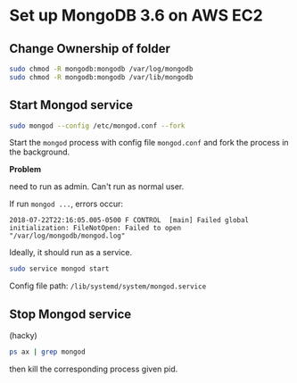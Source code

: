 # Set up MongoDB 3.6 on AWS EC2

## Change Ownership of folder

```sh
sudo chmod -R mongodb:mongodb /var/log/mongodb
sudo chmod -R mongodb:mongodb /var/lib/mongodb 
```

## Start Mongod service

```sh
sudo mongod --config /etc/mongod.conf --fork
```

Start the `mongod` process with config file `mongod.conf` and fork the process in the background.

**Problem** 

need to run as admin. Can't run as normal user. 

If run `mongod ...`, errors occur:

```
2018-07-22T22:16:05.005-0500 F CONTROL  [main] Failed global initialization: FileNotOpen: Failed to open "/var/log/mongodb/mongod.log"
```

Ideally, it should run as a service.

```sh
sudo service mongod start
```

Config file path: `/lib/systemd/system/mongod.service`

## Stop Mongod service

(hacky)

```sh
ps ax | grep mongod
```

then kill the corresponding process given pid.

